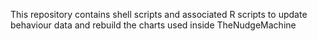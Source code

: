 
This repository contains shell scripts and associated R scripts to update behaviour data and rebuild the charts used inside TheNudgeMachine
